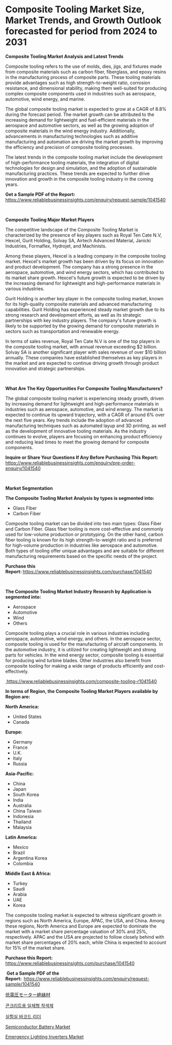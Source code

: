 <p><h1>Composite Tooling Market Size, Market Trends, and Growth Outlook forecasted for period from 2024 to 2031</h1></p><p><strong>Composite Tooling Market Analysis and Latest Trends</strong></p>
<p><p>Composite tooling refers to the use of molds, dies, jigs, and fixtures made from composite materials such as carbon fiber, fiberglass, and epoxy resins in the manufacturing process of composite parts. These tooling materials provide advantages such as high strength-to-weight ratio, corrosion resistance, and dimensional stability, making them well-suited for producing complex composite components used in industries such as aerospace, automotive, wind energy, and marine.</p><p>The global composite tooling market is expected to grow at a CAGR of 8.8% during the forecast period. The market growth can be attributed to the increasing demand for lightweight and fuel-efficient materials in the aerospace and automotive sectors, as well as the growing adoption of composite materials in the wind energy industry. Additionally, advancements in manufacturing technologies such as additive manufacturing and automation are driving the market growth by improving the efficiency and precision of composite tooling processes.</p><p>The latest trends in the composite tooling market include the development of high-performance tooling materials, the integration of digital technologies for design and simulation, and the adoption of sustainable manufacturing practices. These trends are expected to further drive innovation and growth in the composite tooling industry in the coming years.</p></p>
<p><strong>Get a Sample PDF of the Report:&nbsp;</strong> <a href="https://www.reliablebusinessinsights.com/enquiry/request-sample/1041540">https://www.reliablebusinessinsights.com/enquiry/request-sample/1041540</a></p>
<p>&nbsp;</p>
<p><strong>Composite Tooling Major Market Players</strong></p>
<p><p>The competitive landscape of the Composite Tooling Market is characterized by the presence of key players such as Royal Ten Cate N.V, Hexcel, Gurit Holding, Solvay SA, Airtech Advanced Material, Janicki Industries, Formaflex, Hydrojet, and Machinists. </p><p>Among these players, Hexcel is a leading company in the composite tooling market. Hexcel's market growth has been driven by its focus on innovation and product development. The company has a strong presence in the aerospace, automotive, and wind energy sectors, which has contributed to its market share growth. Hexcel's future growth is expected to be driven by the increasing demand for lightweight and high-performance materials in various industries.</p><p>Gurit Holding is another key player in the composite tooling market, known for its high-quality composite materials and advanced manufacturing capabilities. Gurit Holding has experienced steady market growth due to its strong research and development efforts, as well as its strategic partnerships with key industry players. The company's future growth is likely to be supported by the growing demand for composite materials in sectors such as transportation and renewable energy.</p><p>In terms of sales revenue, Royal Ten Cate N.V is one of the top players in the composite tooling market, with annual revenue exceeding $2 billion. Solvay SA is another significant player with sales revenue of over $10 billion annually. These companies have established themselves as key players in the market and are expected to continue driving growth through product innovation and strategic partnerships.</p></p>
<p>&nbsp;</p>
<p><strong>What Are The Key Opportunities For Composite Tooling Manufacturers?</strong></p>
<p><p>The global composite tooling market is experiencing steady growth, driven by increasing demand for lightweight and high-performance materials in industries such as aerospace, automotive, and wind energy. The market is expected to continue its upward trajectory, with a CAGR of around 6% over the next five years. Key trends include the adoption of advanced manufacturing techniques such as automated layup and 3D printing, as well as the development of innovative tooling materials. As the industry continues to evolve, players are focusing on enhancing product efficiency and reducing lead times to meet the growing demand for composite components.</p></p>
<p><strong>Inquire or Share Your Questions If Any Before Purchasing This Report:</strong> <a href="https://www.reliablebusinessinsights.com/enquiry/pre-order-enquiry/1041540">https://www.reliablebusinessinsights.com/enquiry/pre-order-enquiry/1041540</a></p>
<p>&nbsp;</p>
<p><strong>Market Segmentation</strong></p>
<p><strong>The Composite Tooling Market Analysis by types is segmented into:</strong></p>
<p><ul><li>Glass Fiber</li><li>Carbon Fiber</li></ul></p>
<p><p>Composite tooling market can be divided into two main types: Glass Fiber and Carbon Fiber. Glass fiber tooling is more cost-effective and commonly used for low-volume production or prototyping. On the other hand, carbon fiber tooling is known for its high strength-to-weight ratio and is preferred for high-volume production in industries like aerospace and automotive. Both types of tooling offer unique advantages and are suitable for different manufacturing requirements based on the specific needs of the project.</p></p>
<p><strong>Purchase this Report:&nbsp;</strong><a href="https://www.reliablebusinessinsights.com/purchase/1041540">https://www.reliablebusinessinsights.com/purchase/1041540</a></p>
<p>&nbsp;</p>
<p><strong>The Composite Tooling Market Industry Research by Application is segmented into:</strong></p>
<p><ul><li>Aerospace</li><li>Automotive</li><li>Wind</li><li>Others</li></ul></p>
<p><p>Composite tooling plays a crucial role in various industries including aerospace, automotive, wind energy, and others. In the aerospace sector, composite tooling is used for the manufacturing of aircraft components. In the automotive industry, it is utilized for creating lightweight and strong parts for vehicles. In the wind energy sector, composite tooling is essential for producing wind turbine blades. Other industries also benefit from composite tooling for making a wide range of products efficiently and cost-effectively.</p></p>
<p><a href="https://www.reliablebusinessinsights.com/composite-tooling-r1041540">&nbsp;https://www.reliablebusinessinsights.com/composite-tooling-r1041540</a></p>
<p><strong>In terms of Region, the Composite Tooling Market Players available by Region are:</strong></p>
<p>
    <p> <strong> North America: </strong>
        <ul>
            <li>United States</li>
            <li>Canada</li>
        </ul>
        </p> 
    <p> <strong> Europe: </strong>
        <ul>
            <li>Germany</li>
            <li>France</li>
            <li>U.K.</li>
            <li>Italy</li>
            <li>Russia</li>
        </ul>
        </p> 
    <p> <strong> Asia-Pacific: </strong>
        <ul>
            <li>China</li>
            <li>Japan</li>
            <li>South Korea</li>
            <li>India</li>
            <li>Australia</li>
            <li>China Taiwan</li>
            <li>Indonesia</li>
            <li>Thailand</li>
            <li>Malaysia</li>
        </ul>
        </p> 
    <p> <strong> Latin America: </strong>
        <ul>
            <li>Mexico</li>
            <li>Brazil</li>
            <li>Argentina Korea</li>
            <li>Colombia</li>
        </ul>
        </p> 
    <p> <strong> Middle East & Africa: </strong>
        <ul>
            <li>Turkey</li>
            <li>Saudi</li>
            <li>Arabia</li>
            <li>UAE</li>
            <li>Korea</li>
        </ul>
    </p>
    </p>
<p><p>The composite tooling market is expected to witness significant growth in regions such as North America, Europe, APAC, the USA, and China. Among these regions, North America and Europe are expected to dominate the market with a market share percentage valuation of 30% and 25%, respectively. APAC and the USA are projected to follow closely behind with market share percentages of 20% each, while China is expected to account for 15% of the market share.</p></p>
<p><strong>Purchase this Report: </strong><a href="https://www.reliablebusinessinsights.com/purchase/1041540">https://www.reliablebusinessinsights.com/purchase/1041540</a></p>
<p>&nbsp;<strong>Get a Sample PDF of the Report:&nbsp;&nbsp;</strong><a href="https://www.reliablebusinessinsights.com/enquiry/request-sample/1041540">https://www.reliablebusinessinsights.com/enquiry/request-sample/1041540</a></p>
<p><strong></strong></p>
<p><p><a href="https://github.com/decker5351/Market-Research-Report-List-1/blob/main/4981327151872.md">低電圧モーター絶縁材</a></p><p><a href="https://github.com/admichael111/Market-Research-Report-List-1/blob/main/5720494161776.md">콘크리트용 일체형 착색제</a></p><p><a href="https://github.com/msujons1512/Market-Research-Report-List-1/blob/main/4213044161777.md">실험실 바코드 리더</a></p><p><a href="https://github.com/arionmp/Market-Research-Report-List-4/blob/main/semiconductor-battery-market.md">Semiconductor Battery Market</a></p><p><a href="https://github.com/markusgodoy/Market-Research-Report-List-4/blob/main/emergency-lighting-inverters-market.md">Emergency Lighting Inverters Market</a></p></p>